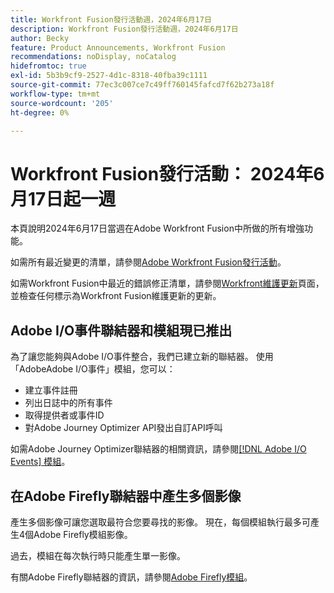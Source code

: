 ```yaml
---
title: Workfront Fusion發行活動週，2024年6月17日
description: Workfront Fusion發行活動週，2024年6月17日
author: Becky
feature: Product Announcements, Workfront Fusion
recommendations: noDisplay, noCatalog
hidefromtoc: true
exl-id: 5b3b9cf9-2527-4d1c-8318-40fba39c1111
source-git-commit: 77ec3c007ce7c49ff760145fafcd7f62b273a18f
workflow-type: tm+mt
source-wordcount: '205'
ht-degree: 0%

---
```


# Workfront Fusion發行活動： 2024年6月17日起一週

本頁說明2024年6月17日當週在Adobe Workfront Fusion中所做的所有增強功能。

如需所有最近變更的清單，請參閱[Adobe Workfront Fusion發行活動](/help/workfront-fusion/fusion-product-releases/fusion-release-activity.md)。

如需Workfront Fusion中最近的錯誤修正清單，請參閱[Workfront維護更新](https://experienceleague.adobe.com/docs/workfront-known-issues/releases/current-updates.html)頁面，並檢查任何標示為Workfront Fusion維護更新的更新。

## Adobe I/O事件聯結器和模組現已推出

為了讓您能夠與Adobe I/O事件整合，我們已建立新的聯結器。 使用「AdobeAdobe I/O事件」模組，您可以：

* 建立事件註冊
* 列出日誌中的所有事件
* 取得提供者或事件ID
* 對Adobe Journey Optimizer API發出自訂API呼叫

如需Adobe Journey Optimizer聯結器的相關資訊，請參閱[[!DNL Adobe I/O Events] 模組](/help/workfront-fusion/references/apps-and-modules/adobe-connectors/adobe-io-events-modules.md)。

## 在Adobe Firefly聯結器中產生多個影像

產生多個影像可讓您選取最符合您要尋找的影像。 現在，每個模組執行最多可產生4個Adobe Firefly模組影像。

過去，模組在每次執行時只能產生單一影像。

有關Adobe Firefly聯結器的資訊，請參閱[Adobe Firefly模組](/help/workfront-fusion/references/apps-and-modules/adobe-connectors/adobe-firefly-modules.md)。

